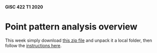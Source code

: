 #### GISC 422 T1 2020
# Point pattern analysis overview
This week simply download [this zip file](point-pattern-analysis.zip?raw=true) and unpack it a local folder, then follow the [instructions here](point-pattern-analysis.md).
